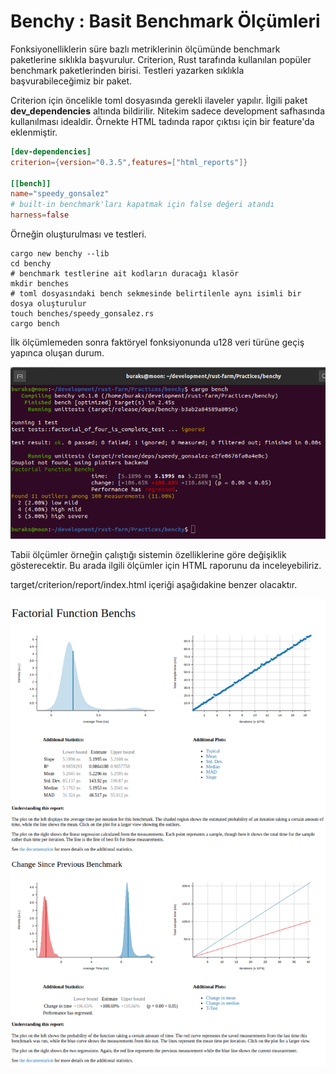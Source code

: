 # Benchy : Basit Benchmark Ölçümleri

Fonksiyonelliklerin süre bazlı metriklerinin ölçümünde benchmark paketlerine sıklıkla başvurulur. Criterion, Rust tarafında kullanılan popüler benchmark paketlerinden birisi. Testleri yazarken sıklıkla başvurabileceğimiz bir paket.

Criterion için öncelikle toml dosyasında gerekli ilaveler yapılır. İlgili paket __dev_dependencies__ altında bildirilir. Nitekim sadece development safhasında kullanılması idealdir. Örnekte HTML tadında rapor çıktısı için bir feature'da eklenmiştir.

```toml
[dev-dependencies]
criterion={version="0.3.5",features=["html_reports"]}

[[bench]]
name="speedy_gonsalez"
# built-in benchmark'ları kapatmak için false değeri atandı
harness=false
```

Örneğin oluşturulması ve testleri.

```shell
cargo new benchy --lib
cd benchy
# benchmark testlerine ait kodların duracağı klasör
mkdir benches
# toml dosyasındaki bench sekmesinde belirtilenle aynı isimli bir dosya oluşturulur
touch benches/speedy_gonsalez.rs
cargo bench
```

İlk ölçümlemeden sonra faktöryel fonksiyonunda u128 veri türüne geçiş yapınca oluşan durum.

![../images/benchy_1.png](../images/benchy_1.png)

Tabii ölçümler örneğin çalıştığı sistemin özelliklerine göre değişiklik gösterecektir. Bu arada ilgili ölçümler için HTML raporunu da inceleyebiliriz.

target/criterion/report/index.html içeriği aşağıdakine benzer olacaktır.

![../images/benchy_2.png](../images/benchy_2.png)


